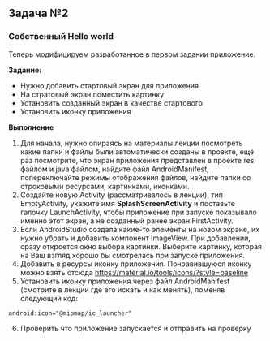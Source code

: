 ## Задача №2
### Собственный Hello world
Теперь модифицируем разработанное в первом задании приложение. 

**Задание:**
* Нужно добавить стартовый экран для приложения
* На стратовый экран поместить картинку
* Установить созданный экран в качестве стартового
* Установить иконку приложения

**Выполнение**
1. Для начала, нужно опираясь на материалы лекции посмотреть какие папки и файлы были автоматически созданы в проекте, ещё раз посмотрите, что экран приложения представлен в проекте res файлом и java файлом, найдите файл AndroidManifest, попереключайте режимы отображения файлов, найдите папки со строковыми ресурсами, картинками, иконками.
2. Создайте новую Activity (рассматривалось в лекции), тип EmptyActivity, укажите имя **SplashScreenActivity** и поставьте галочку LaunchActivity, чтобы приложение при запуске показывало именно этот экран, а не созданный ранее экран FirstActivity.
3. Если AndroidStudio создала какие-то элементы на новом экране, их нужно убрать и добавить компонент ImageView. При добавлении,  сразу откроется окно выбора картинки. Выберите картинку, которая на Ваш взгляд хорошо бы смотрелась при запуске приложения.
4. Добавить в ресурсы иконку приложения. Понравившуюся иконку можно взять отсюда https://material.io/tools/icons/?style=baseline 
5. Установить иконку приложения через файл AndroidManifest (смотрите в лекции где его искать и как менять), поменяв следующий код:

```
android:icon="@mipmap/ic_launcher"
```
6. Проверить что приложение запускается и отправить на проверку  
